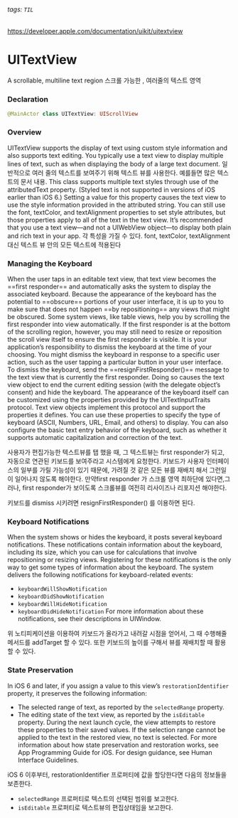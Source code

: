 ###### tags: `TIL`
https://developer.apple.com/documentation/uikit/uitextview
# UITextView
A scrollable, multiline text region
스크롤 가능한 , 여러줄의 텍스트 영역

### Declaration
```swift
@MainActor class UITextView: UIScrollView
```

### Overview
UITextView supports the display of text using custom style information and also supports text editing. You typically use a text view to display multiple lines of text, such as when displaying the body of a large text document.
일반적으로 여러 줄의 텍스트를 보여주기 위해 텍스트 뷰를 사용한다. 예를들면 많은 텍스트의 문서 내용.
This class supports multiple text styles through use of the attributedText property. (Styled text is not supported in versions of iOS earlier than iOS 6.) Setting a value for this property causes the text view to use the style information provided in the attributed string. You can still use the font, textColor, and textAlignment properties to set style attributes, but those properties apply to all of the text in the text view. It’s recommended that you use a text view—and not a UIWebView object—to display both plain and rich text in your app.
각 특성을 가질 수 있다. font, textColor, textAlignment 대신 텍스트 뷰 안의 모든 텍스트에 적용된다

### Managing the Keyboard
When the user taps in an editable text view, that text view becomes the ==first responder== and automatically asks the system to display the associated keyboard. Because the appearance of the keyboard has the potential to ==obscure== portions of your user interface, it is up to you to make sure that does not happen ==by repositioning== any views that might be obscured. Some system views, like table views, help you by scrolling the first responder into view automatically. If the first responder is at the bottom of the scrolling region, however, you may still need to resize or reposition the scroll view itself to ensure the first responder is visible.
It is your application’s responsibility to dismiss the keyboard at the time of your choosing. You might dismiss the keyboard in response to a specific user action, such as the user tapping a particular button in your user interface. To dismiss the keyboard, send the ==resignFirstResponder()== message to the text view that is currently the first responder. Doing so causes the text view object to end the current editing session (with the delegate object’s consent) and hide the keyboard.
The appearance of the keyboard itself can be customized using the properties provided by the UITextInputTraits protocol. Text view objects implement this protocol and support the properties it defines. You can use these properties to specify the type of keyboard (ASCII, Numbers, URL, Email, and others) to display. You can also configure the basic text entry behavior of the keyboard, such as whether it supports automatic capitalization and correction of the text.

사용자가 편집가능한 텍스트뷰를 탭 했을 때, 그 텍스트뷰는 first responder가 되고, 자동으로 연관된 키보드를 보여주라고 시스템에게 요청한다. 키보드가 사용자 인터페이스의 일부를 가릴 가능성이 있기 때문에, 가려질 것 같은 모든 뷰를 재배치 해서 그런일이 일어나지 않도록 해야한다. 만약first responder 가 스크롤 영역 최하단에 있다면,그러나, first responder가 보이도록 스크롤뷰를 여전히 리사이즈나 리포지션 해야한다.

키보드를 dismiss 시키려면 resignFirstResponder() 를 이용하면 된다.

### Keyboard Notifications
When the system shows or hides the keyboard, it posts several keyboard notifications. These notifications contain information about the keyboard, including its size, which you can use for calculations that involve repositioning or resizing views. Registering for these notifications is the only way to get some types of information about the keyboard. The system delivers the following notifications for keyboard-related events:
- `keyboardWillShowNotification`
- `keyboardDidShowNotification`
- `keyboardWillHideNotification`
- `keyboardDidHideNotification`
For more information about these notifications, see their descriptions in UIWindow.

위 노티피케이션을 이용하여 키보드가 올라가고 내려갈 시점을 얻어서, 그 때 수행해줄 메서드를 addTarget 할 수 있다. 또한 키보드의 높이를 구해서 뷰를 재배치할 때 활용할 수 있다. 

### State Preservation
In iOS 6 and later, if you assign a value to this view’s `restorationIdentifier` property, it preserves the following information:
- The selected range of text, as reported by the `selectedRange` property.
- The editing state of the text view, as reported by the `isEditable` property.
During the next launch cycle, the view attempts to restore these properties to their saved values. If the selection range cannot be applied to the text in the restored view, no text is selected. For more information about how state preservation and restoration works, see App Programming Guide for iOS.
For design guidance, see Human Interface Guidelines.

iOS 6 이후부터, restorationIdentifier 프로퍼티에 값을 할당한다면 다음의 정보들을 보존한다.
- `selectedRange` 프로퍼티로 텍스트의 선택된 범위를 보고한다.
- `isEditable` 프로퍼티로 텍스트뷰의 편집상태임을 보고한다.


